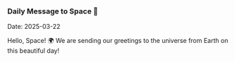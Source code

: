 ### Daily Message to Space 🌌
Date: 2025-03-22

Hello, Space! 🌍 We are sending our greetings to the universe from Earth on this beautiful day!
